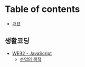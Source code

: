 # Table of contents

* [개요](README.md)

## 생활코딩

* [WEB2 - JavaScript](undefined/web2-javascript/README.md)
  * [수업의 목적](undefined/web2-javascript/undefined.md)

